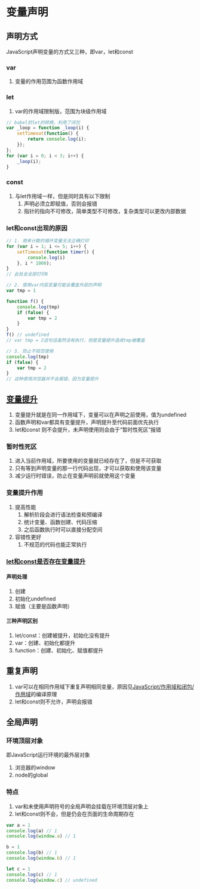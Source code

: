 # 变量声明

## 声明方式

JavaScript声明变量的方式又三种，即var，let和const

### var

1. 变量的作用范围为函数作用域

### let

1. var的作用域限制版，范围为块级作用域

```js
// babel的let的转换，利用了闭包
var _loop = function _loop(i) {
    setTimeout(function() {
        return console.log(i);
    });
};
for (var i = 0; i < 3; i++) {
    _loop(i);
}
```

### const

1. 与let作用域一样，但是同时具有以下限制
   1. 声明必须立即赋值，否则会报错
   2. 指针的指向不可修改，简单类型不可修改，复杂类型可以更改内部数据

### let和const出现的原因

```js
// 1. 用来计数的循环变量无法正确打印
for (var i = 1; i <= 5; i++) {
    setTimeout(function timer() {
        console.log(i)
    }, i * 1000);
}
// 此处会全部打印6
```

```js
// 2. 使用var内层变量可能会覆盖外层的声明
var tmp = 1

function f() {
    console.log(tmp)
    if (false) {
        var tmp = 2
    }
}
f() // undefined
// var tmp = 2这句话虽然没有执行，但是变量提升造成tmp被覆盖
```

```js
// 3. 防止不规范使用
console.log(tmp)
if (false) {
    var tmp = 2
}
// 这种使用浏览器并不会报错，因为变量提升
```

## [变量提升](https://juejin.cn/post/6844904051369312263)

1. 变量提升就是在同一作用域下，变量可以在声明之前使用，值为undefined
2. 函数声明和var都具有变量提升，声明提升至代码前面优先执行
3. let和const 则不会提升，未声明使用则会由于“暂时性死区”报错

### 暂时性死区

1. 进入当前作用域，所要使用的变量就已经存在了，但是不可获取
2. 只有等到声明变量的那一行代码出现，才可以获取和使用该变量
3. 减少运行时错误，防止在变量声明前就使用这个变量

### 变量提升作用

1. 提高性能
   1. 解析阶段会进行语法检查和预编译
   2. 统计变量、函数创建、代码压缩
   3. 之后函数执行时可以直接分配空间
2. 容错性更好
   1. 不规范的代码也能正常执行

### [let和const是否存在变量提升](https://zhuanlan.zhihu.com/p/28140450)

#### 声明处理

1. 创建
2. 初始化undefined
3. 赋值（主要是函数声明）

#### 三种声明区别

1. let/const：创建被提升，初始化没有提升
2. var：创建、初始化都提升
3. function：创建、初始化、赋值都提升

## 重复声明

1. var可以在相同作用域下重复声明相同变量，原因见[JavaScript/作用域和闭包/作用域](./01-作用域.md)的编译原理
2. let和const则不允许，声明会报错

## 全局声明

### 环境顶层对象

即JavaScript运行环境的最外层对象

1. 浏览器的window
2. node的global

### 特点

1. var和未使用声明符号的全局声明会挂载在环境顶层对象上
2. let和const则不会，但是仍会在页面的生命周期存在

```js
var a = 1
console.log(a) // 1
console.log(window.a) // 1

b = 1
console.log(b) // 1
console.log(window.b) // 1

let c = 1
console.log(c) // 1
console.log(window.c) // undefined
```
